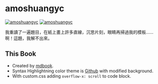 # amoshuangyc

[![amoshuangyc](https://img.shields.io/endpoint?url=https%3A%2F%2Fatcoder-badges.now.sh%2Fapi%2Fatcoder%2Fjson%2Famoshuangyc)](https://atcoder.jp/users/amoshuangyc)
[![amoshuangyc](https://img.shields.io/endpoint?url=https%3A%2F%2Fatcoder-badges.now.sh%2Fapi%2Fcodeforces%2Fjson%2Famoshuangyc)](https://codeforces.com/profile/amoshuangyc)

我重讀了一遍題目，在紙上畫上許多直線，沉思片刻，眼睛再掃過我的模板……啊！這題，我解不出來。

## This Book

* Created by [mdbook](https://github.com/rust-lang/mdBook).
* Syntax Highlightning color theme is [Github](https://github.com/highlightjs/highlight.js/blob/main/src/styles/github.css) with modified background.
* With custom.css adding `overflow-x: scroll` to code block.